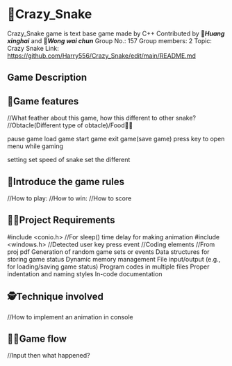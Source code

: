 # :snake:Crazy_Snake
 Crazy_Snake game is text base game made by C++
 Contributed by 👨__*Huang xinghai*__ and 🧑__*Wong wai chun*__
 Group No.: 157
 Group members: 2 
 Topic: Crazy Snake
 Link: https://github.com/Harry556/Crazy_Snake/edit/main/README.md
 
## Game Description
 

## :dragon_face:Game features
 //What feather about this game, how this different to other snake?
 //Obtacle(Different type of obtacle)/Food🍉🍋
 
 pause game
 load game
 start game
 exit game(save game)
 press key to open menu while gaming
 
 setting
 set speed of snake
 set the different
 
## :seedling:Introduce the game rules
 //How to play:
 //How to win:
 //How to score

## :man_factory_worker:Project Requirements
#include <conio.h> //For sleep() time delay for making animation
#include <windows.h> //Detected user key press event
//Coding elements
//From proj pdf
  Generation of random game sets or events
  Data structures for storing game status
  Dynamic memory management
  File input/output (e.g., for loading/saving game status)
  Program codes in multiple files
  Proper indentation and naming styles
  In-code documentation
  
## :detective:Technique involved
//How to implement an animation in console

## :man_in_tuxedo:Game flow
//Input then what happened?
  

